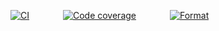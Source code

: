 <a href="https://github.com/tiny-blob/tinyblob/actions/workflows/ci.yml"><img src="https://github.com/tiny-blob/tinyblob/actions/workflows/ci.yml/badge.svg" alt="CI" style="margin-right: 50px;"/></a>
<a href="https://github.com/tiny-blob/tinyblob/actions/workflows/codecov.yml"><img src="https://github.com/tiny-blob/tinyblob/actions/workflows/codecov.yml/badge.svg" alt="Code coverage" style="margin-right: 50px;"/></a>
<a href="https://github.com/tiny-blob/tinyblob/actions/workflows/fmt.yml"><img src="https://github.com/tiny-blob/tinyblob/actions/workflows/fmt.yml/badge.svg" alt="Format"/></a>
